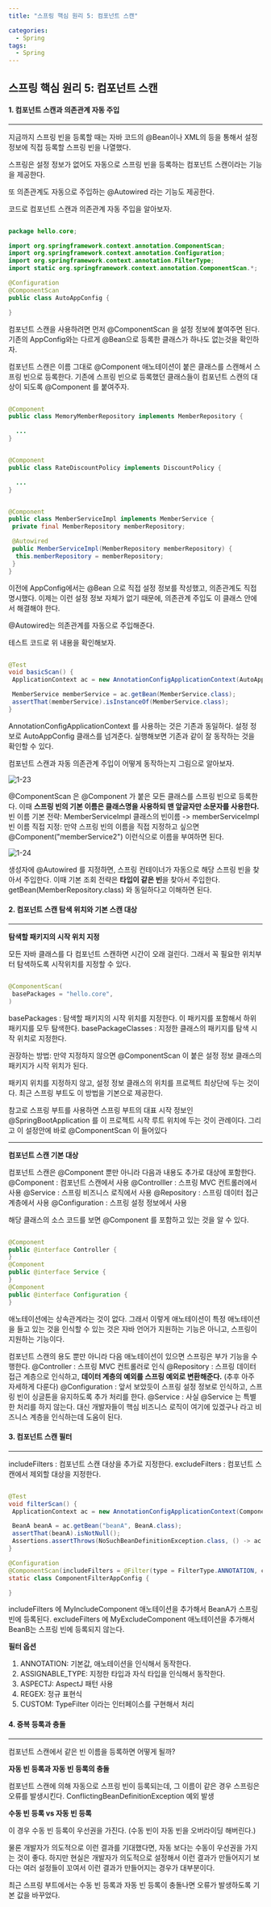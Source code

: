 ```yaml
---
title: "스프링 핵심 원리 5: 컴포넌트 스캔"

categories:
  - Spring
tags:
  - Spring
---
```


## 스프링 핵심 원리 5: 컴포넌트 스캔

#### 1. 컴포넌트 스캔과 의존관계 자동 주입

---

지금까지 스프링 빈을 등록할 때는 자바 코드의 @Bean이나 XML의 <bean> 등을 통해서 설정 정보에 직접 등록할 스프링 빈을 나열했다.

스프링은 설정 정보가 없어도 자동으로 스프링 빈을 등록하는 컴포넌트 스캔이라는 기능을 제공한다.

또 의존관계도 자동으로 주입하는 @Autowired 라는 기능도 제공한다.

코드로 컴포넌트 스캔과 의존관계 자동 주입을 알아보자.

```java

package hello.core;

import org.springframework.context.annotation.ComponentScan;
import org.springframework.context.annotation.Configuration;
import org.springframework.context.annotation.FilterType;
import static org.springframework.context.annotation.ComponentScan.*;

@Configuration
@ComponentScan
public class AutoAppConfig {

}

```

컴포넌트 스캔을 사용하려면 먼저 @ComponentScan 을 설정 정보에 붙여주면 된다.
기존의 AppConfig와는 다르게 @Bean으로 등록한 클래스가 하나도 없는것을 확인하자.

컴포넌트 스캔은 이름 그대로 @Component 애노테이션이 붙은 클래스를 스캔해서 스프링 빈으로 등록한다.
기존에 스프링 빈으로 등록했던 클래스들이 컴포넌트 스캔의 대상이 되도록 @Component 를 붙여주자.

```java

@Component
public class MemoryMemberRepository implements MemberRepository {

  ...
}

```

```java

@Component
public class RateDiscountPolicy implements DiscountPolicy {

  ...
}

```

```java

@Component
public class MemberServiceImpl implements MemberService {
 private final MemberRepository memberRepository;

 @Autowired
 public MemberServiceImpl(MemberRepository memberRepository) {
  this.memberRepository = memberRepository;
 }
}

```

이전에 AppConfig에서는 @Bean 으로 직접 설정 정보를 작성했고, 의존관계도 직접 명시했다. 이제는 이런 설정 정보 자체가 없기 때문에, 의존관계 주입도 이 클래스 안에서 해결해야 한다.

@Autowired는 의존관계를 자동으로 주입해준다.

테스트 코드로 위 내용을 확인해보자.

```java

@Test
void basicScan() {
 ApplicationContext ac = new AnnotationConfigApplicationContext(AutoAppConfig.class);

 MemberService memberService = ac.getBean(MemberService.class);
 assertThat(memberService).isInstanceOf(MemberService.class);
}

```

AnnotationConfigApplicationContext 를 사용하는 것은 기존과 동일하다.
설정 정보로 AutoAppConfig 클래스를 넘겨준다.
실행해보면 기존과 같이 잘 동작하는 것을 확인할 수 있다.

컴포넌트 스캔과 자동 의존관계 주입이 어떻게 동작하는지 그림으로 알아보자.

![1-23](https://github.com/mjh851819/mjh851819.github.io/assets/70308520/2ed4fcfd-b479-42cb-9cb5-11104874ba6e)

@ComponentScan 은 @Component 가 붙은 모든 클래스를 스프링 빈으로 등록한다.
이때 **스프링 빈의 기본 이름은 클래스명을 사용하되 맨 앞글자만 소문자를 사용한다.**
빈 이름 기본 전략: MemberServiceImpl 클래스의 빈이름 -> memberServiceImpl
빈 이름 직접 지정: 만약 스프링 빈의 이름을 직접 지정하고 싶으면 @Component("memberService2") 이런식으로 이름을 부여하면 된다.

![1-24](https://github.com/mjh851819/mjh851819.github.io/assets/70308520/06afaf98-8af4-4a34-b347-8e50a403f2b6)

생성자에 @Autowired 를 지정하면, 스프링 컨테이너가 자동으로 해당 스프링 빈을 찾아서 주입한다.
이때 기본 조회 전략은 **타입이 같은 빈**을 찾아서 주입한다.
getBean(MemberRepository.class) 와 동일하다고 이해하면 된다.

#### 2. 컴포넌트 스캔 탐색 위치와 기본 스캔 대상

---

**탐색할 패키지의 시작 위치 지정**

모든 자바 클래스를 다 컴포넌트 스캔하면 시간이 오래 걸린다. 그래서 꼭 필요한 위치부터 탐색하도록 시작위치를 지정할 수 있다.

```java

@ComponentScan(
 basePackages = "hello.core",
)

```

basePackages : 탐색할 패키지의 시작 위치를 지정한다. 이 패키지를 포함해서 하위 패키지를 모두 탐색한다.
basePackageClasses : 지정한 클래스의 패키지를 탐색 시작 위치로 지정한다.

권장하는 방법: 만약 지정하지 않으면 @ComponentScan 이 붙은 설정 정보 클래스의 패키지가 시작 위치가 된다.

패키지 위치를 지정하지 않고, 설정 정보 클래스의 위치를 프로젝트 최상단에 두는 것이다. 최근 스프링 부트도 이 방법을 기본으로 제공한다.

참고로 스프링 부트를 사용하면 스프링 부트의 대표 시작 정보인 @SpringBootApplication 를 이 프로젝트 시작 루트 위치에 두는 것이 관례이다. 그리고 이 설정안에 바로 @ComponentScan 이 들어있다

---

**컴포넌트 스캔 기본 대상**

컴포넌트 스캔은 @Component 뿐만 아니라 다음과 내용도 추가로 대상에 포함한다.
@Component : 컴포넌트 스캔에서 사용
@Controlller : 스프링 MVC 컨트롤러에서 사용
@Service : 스프링 비즈니스 로직에서 사용
@Repository : 스프링 데이터 접근 계층에서 사용
@Configuration : 스프링 설정 정보에서 사용

해당 클래스의 소스 코드를 보면 @Component 를 포함하고 있는 것을 알 수 있다.

```java

@Component
public @interface Controller {
}
@Component
public @interface Service {
}
@Component
public @interface Configuration {
}

```

애노테이션에는 상속관계라는 것이 없다. 그래서 이렇게 애노테이션이 특정 애노테이션을 들고 있는 것을 인식할 수 있는 것은 자바 언어가 지원하는 기능은 아니고, 스프링이 지원하는 기능이다.

컴포넌트 스캔의 용도 뿐만 아니라 다음 애노테이션이 있으면 스프링은 부가 기능을 수행한다.
@Controller : 스프링 MVC 컨트롤러로 인식
@Repository : 스프링 데이터 접근 계층으로 인식하고, **데이터 계층의 예외를 스프링 예외로 변환해준다.** (추후 아주 자세하게 다룬다)
@Configuration : 앞서 보았듯이 스프링 설정 정보로 인식하고, 스프링 빈이 싱글톤을 유지하도록 추가 처리를 한다.
@Service : 사실 @Service 는 특별한 처리를 하지 않는다. 대신 개발자들이 핵심 비즈니스 로직이 여기에 있겠구나 라고 비즈니스 계층을 인식하는데 도움이 된다.

#### 3. 컴포넌트 스캔 필터

---

includeFilters : 컴포넌트 스캔 대상을 추가로 지정한다.
excludeFilters : 컴포넌트 스캔에서 제외할 대상을 지정한다.

```java

@Test
void filterScan() {
 ApplicationContext ac = new AnnotationConfigApplicationContext(ComponentFilterAppConfig.class);

 BeanA beanA = ac.getBean("beanA", BeanA.class);
 assertThat(beanA).isNotNull();
 Assertions.assertThrows(NoSuchBeanDefinitionException.class, () -> ac.getBean("beanB", BeanB.class));
}

@Configuration
@ComponentScan(includeFilters = @Filter(type = FilterType.ANNOTATION, classes = MyIncludeComponent.class), excludeFilters = @Filter(type = FilterType.ANNOTATION, classes = MyExcludeComponent.class))
static class ComponentFilterAppConfig {

}

```

includeFilters 에 MyIncludeComponent 애노테이션을 추가해서 BeanA가 스프링 빈에 등록된다.
excludeFilters 에 MyExcludeComponent 애노테이션을 추가해서 BeanB는 스프링 빈에 등록되지 않는다.

**필터 옵션**

1. ANNOTATION: 기본값, 애노테이션을 인식해서 동작한다.
2. ASSIGNABLE_TYPE: 지정한 타입과 자식 타입을 인식해서 동작한다.
3. ASPECTJ: AspectJ 패턴 사용
4. REGEX: 정규 표현식
5. CUSTOM: TypeFilter 이라는 인터페이스를 구현해서 처리

#### 4. 중복 등록과 충돌

---

컴포넌트 스캔에서 같은 빈 이름을 등록하면 어떻게 될까?

**자동 빈 등록과 자동 빈 등록의 충돌**

컴포넌트 스캔에 의해 자동으로 스프링 빈이 등록되는데, 그 이름이 같은 경우 스프링은 오류를 발생시킨다.
ConflictingBeanDefinitionException 예외 발생

**수동 빈 등록 vs 자동 빈 등록**

이 경우 수동 빈 등록이 우선권을 가진다.
(수동 빈이 자동 빈을 오버라이딩 해버린다.)

물론 개발자가 의도적으로 이런 결과를 기대했다면, 자동 보다는 수동이 우선권을 가지는 것이 좋다. 하지만 현실은 개발자가 의도적으로 설정해서 이런 결과가 만들어지기 보다는 여러 설정들이 꼬여서 이런 결과가 만들어지는 경우가 대부분이다.

최근 스프링 부트에서는 수동 빈 등록과 자동 빈 등록이 충돌나면 오류가 발생하도록 기본 값을 바꾸었다.
